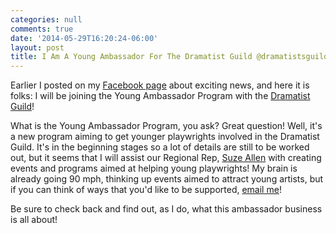 ```yaml
---
categories: null
comments: true
date: '2014-05-29T16:20:24-06:00'
layout: post
title: I Am A Young Ambassador For The Dramatist Guild @dramatistsguild
---
```


Earlier I posted on my [Facebook page](http://www.facebook.com/rachelnbublitz) about exciting news, and here it is folks: I will be joining the Young Ambassador Program with the [Dramatist Guild](http://www.dramatistsguild.com/index.aspx)! 

What is the Young Ambassador Program, you ask? Great question! Well, it's a new program aiming to get younger playwrights involved in the Dramatist Guild. It's in the beginning stages so a lot of details are still to be worked out, but it seems that I will assist our Regional Rep, [Suze Allen](http://www.dramatistsguild.com/memberdirectory/getmembership.aspx?cid=18229) with creating events and programs aimed at helping young playwrights! My brain is already going 90 mph, thinking up events aimed to attract young artists, but if you can think of ways that you'd like to be supported, [email me](mailto:rnbublitz@gmail.com)! 

Be sure to check back and find out, as I do, what this ambassador business is all about!
